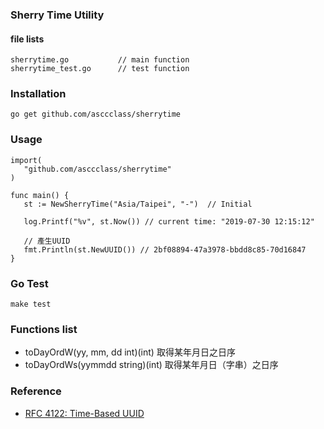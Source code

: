 ### Sherry Time Utility


#### file lists
```
sherrytime.go			// main function
sherrytime_test.go		// test function
```

### Installation
```
go get github.com/asccclass/sherrytime
```

### Usage
```
import(
   "github.com/asccclass/sherrytime"
)

func main() {
   st := NewSherryTime("Asia/Taipei", "-")  // Initial
   
   log.Printf("%v", st.Now()) // current time: "2019-07-30 12:15:12"

   // 產生UUID
   fmt.Println(st.NewUUID()) // 2bf08894-47a3978-bbdd8c85-70d16847
}
```

### Go Test
```
make test
```

### Functions list
* toDayOrdW(yy, mm, dd int)(int)	取得某年月日之日序 
* toDayOrdWs(yymmdd string)(int) 	取得某年月日（字串）之日序



### Reference
* [RFC 4122: Time-Based UUID](https://tools.ietf.org/html/rfc4122)
